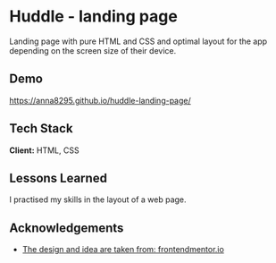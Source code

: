 
# Huddle - landing page

Landing page with pure HTML and CSS and optimal layout for the app depending on the screen size of their device. 


## Demo

https://anna8295.github.io/huddle-landing-page/


## Tech Stack

**Client:** HTML, CSS



## Lessons Learned

I practised my skills in the layout of a web page. 

## Acknowledgements

 - [The design and idea are taken from: frontendmentor.io](https://www.frontendmentor.io/challenges/huddle-landing-page-with-alternating-feature-blocks-5ca5f5981e82137ec91a5100)



